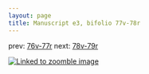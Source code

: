 ```yaml
---
layout: page
title: Manuscript e3, bifolio 77v-78r
---
```


prev: [76v-77r](../76v-77r/) next: [78v-79r](../78v-79r/)



[![Linked to zoomble image](http://www.homermultitext.org/iipsrv?IIIF=/project/homer/pyramidal/deepzoom/hmt/e3bifolio/v1/vb_77v_78r.tif/full/2000,/0/default.jpg)](http://www.homermultitext.org/ict2/?urn=urn:cite2:hmt:e3bifolio.v1:vb_77v_78r)

